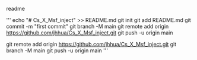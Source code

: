 readme

'''
echo "# Cs_X_Msf_inject" >> README.md
git init
git add README.md
git commit -m "first commit"
git branch -M main
git remote add origin https://github.com/jhhua/Cs_X_Msf_inject.git
git push -u origin main

git remote add origin https://github.com/jhhua/Cs_X_Msf_inject.git
git branch -M main
git push -u origin main
'''
